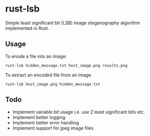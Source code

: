 # rust-lsb
Simple least significant bit (LSB) image steganography algorithm implemented in Rust.

## Usage

To enode a file into an image:

```console
rust-lsb hidden_message.txt host_image.png results.png
```

To extract an encoded file from an image

```console
rust-lsb host_image.png hidden_message.txt
```

## Todo

- Implement variable bit usage i.e. use 2 least significant bits etc.
- Implement better logging
- Implement better error handling
- Implement support for jpeg image files
